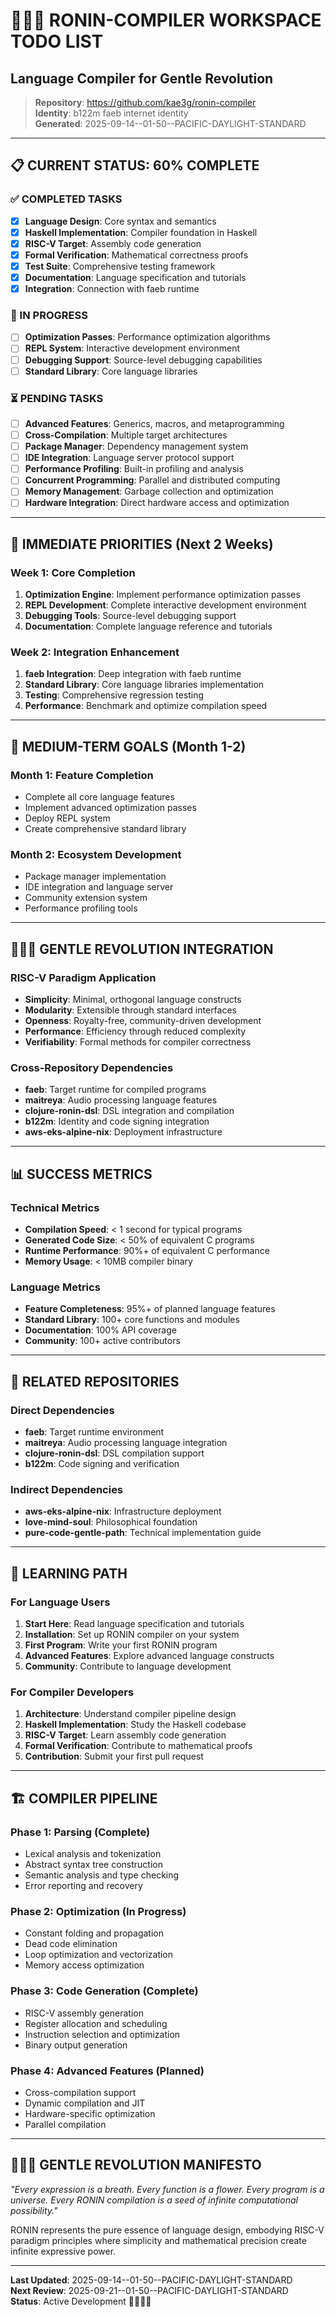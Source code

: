 # 💚🖤💛 RONIN-COMPILER WORKSPACE TODO LIST
## Language Compiler for Gentle Revolution

> **Repository**: https://github.com/kae3g/ronin-compiler  
> **Identity**: b122m faeb internet identity  
> **Generated**: 2025-09-14--01-50--PACIFIC-DAYLIGHT-STANDARD

---

## 📋 CURRENT STATUS: 60% COMPLETE

### ✅ COMPLETED TASKS
- [x] **Language Design**: Core syntax and semantics
- [x] **Haskell Implementation**: Compiler foundation in Haskell
- [x] **RISC-V Target**: Assembly code generation
- [x] **Formal Verification**: Mathematical correctness proofs
- [x] **Test Suite**: Comprehensive testing framework
- [x] **Documentation**: Language specification and tutorials
- [x] **Integration**: Connection with faeb runtime

### 🔄 IN PROGRESS
- [ ] **Optimization Passes**: Performance optimization algorithms
- [ ] **REPL System**: Interactive development environment
- [ ] **Debugging Support**: Source-level debugging capabilities
- [ ] **Standard Library**: Core language libraries

### ⏳ PENDING TASKS
- [ ] **Advanced Features**: Generics, macros, and metaprogramming
- [ ] **Cross-Compilation**: Multiple target architectures
- [ ] **Package Manager**: Dependency management system
- [ ] **IDE Integration**: Language server protocol support
- [ ] **Performance Profiling**: Built-in profiling and analysis
- [ ] **Concurrent Programming**: Parallel and distributed computing
- [ ] **Memory Management**: Garbage collection and optimization
- [ ] **Hardware Integration**: Direct hardware access and optimization

---

## 🎯 IMMEDIATE PRIORITIES (Next 2 Weeks)

### Week 1: Core Completion
1. **Optimization Engine**: Implement performance optimization passes
2. **REPL Development**: Complete interactive development environment
3. **Debugging Tools**: Source-level debugging support
4. **Documentation**: Complete language reference and tutorials

### Week 2: Integration Enhancement
1. **faeb Integration**: Deep integration with faeb runtime
2. **Standard Library**: Core language libraries implementation
3. **Testing**: Comprehensive regression testing
4. **Performance**: Benchmark and optimize compilation speed

---

## 🚀 MEDIUM-TERM GOALS (Month 1-2)

### Month 1: Feature Completion
- Complete all core language features
- Implement advanced optimization passes
- Deploy REPL system
- Create comprehensive standard library

### Month 2: Ecosystem Development
- Package manager implementation
- IDE integration and language server
- Community extension system
- Performance profiling tools

---

## 💚🖤💛 GENTLE REVOLUTION INTEGRATION

### RISC-V Paradigm Application
- **Simplicity**: Minimal, orthogonal language constructs
- **Modularity**: Extensible through standard interfaces
- **Openness**: Royalty-free, community-driven development
- **Performance**: Efficiency through reduced complexity
- **Verifiability**: Formal methods for compiler correctness

### Cross-Repository Dependencies
- **faeb**: Target runtime for compiled programs
- **maitreya**: Audio processing language features
- **clojure-ronin-dsl**: DSL integration and compilation
- **b122m**: Identity and code signing integration
- **aws-eks-alpine-nix**: Deployment infrastructure

---

## 📊 SUCCESS METRICS

### Technical Metrics
- **Compilation Speed**: < 1 second for typical programs
- **Generated Code Size**: < 50% of equivalent C programs
- **Runtime Performance**: 90%+ of equivalent C performance
- **Memory Usage**: < 10MB compiler binary

### Language Metrics
- **Feature Completeness**: 95%+ of planned language features
- **Standard Library**: 100+ core functions and modules
- **Documentation**: 100% API coverage
- **Community**: 100+ active contributors

---

## 🔗 RELATED REPOSITORIES

### Direct Dependencies
- **faeb**: Target runtime environment
- **maitreya**: Audio processing language integration
- **clojure-ronin-dsl**: DSL compilation support
- **b122m**: Code signing and verification

### Indirect Dependencies
- **aws-eks-alpine-nix**: Infrastructure deployment
- **love-mind-soul**: Philosophical foundation
- **pure-code-gentle-path**: Technical implementation guide

---

## 🌱 LEARNING PATH

### For Language Users
1. **Start Here**: Read language specification and tutorials
2. **Installation**: Set up RONIN compiler on your system
3. **First Program**: Write your first RONIN program
4. **Advanced Features**: Explore advanced language constructs
5. **Community**: Contribute to language development

### For Compiler Developers
1. **Architecture**: Understand compiler pipeline design
2. **Haskell Implementation**: Study the Haskell codebase
3. **RISC-V Target**: Learn assembly code generation
4. **Formal Verification**: Contribute to mathematical proofs
5. **Contribution**: Submit your first pull request

---

## 🏗️ COMPILER PIPELINE

### Phase 1: Parsing (Complete)
- Lexical analysis and tokenization
- Abstract syntax tree construction
- Semantic analysis and type checking
- Error reporting and recovery

### Phase 2: Optimization (In Progress)
- Constant folding and propagation
- Dead code elimination
- Loop optimization and vectorization
- Memory access optimization

### Phase 3: Code Generation (Complete)
- RISC-V assembly generation
- Register allocation and scheduling
- Instruction selection and optimization
- Binary output generation

### Phase 4: Advanced Features (Planned)
- Cross-compilation support
- Dynamic compilation and JIT
- Hardware-specific optimization
- Parallel compilation

---

## 💚🖤💛 GENTLE REVOLUTION MANIFESTO

*"Every expression is a breath. Every function is a flower. Every program is a universe. Every RONIN compilation is a seed of infinite computational possibility."*

RONIN represents the pure essence of language design, embodying RISC-V paradigm principles where simplicity and mathematical precision create infinite expressive power.

---

**Last Updated**: 2025-09-14--01-50--PACIFIC-DAYLIGHT-STANDARD  
**Next Review**: 2025-09-21--01-50--PACIFIC-DAYLIGHT-STANDARD  
**Status**: Active Development 💚🖤💛💙
